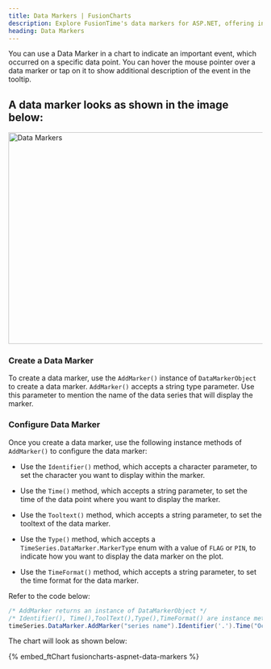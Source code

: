 ```yaml
---
title: Data Markers | FusionCharts
description: Explore FusionTime's data markers for ASP.NET, offering intuitive control over date ranges for dynamic data visualization. Learn more now!
heading: Data Markers
---
```


You can use a Data Marker in a chart to indicate an important event, which occurred on a specific data point. You can hover the mouse pointer over a data marker or tap on it to show additional description of the event in the tooltip.

## A data marker looks as shown in the image below:

<img src="{% site.BASE_URL %}/images/fusiontime-component-data-markers.png" alt="Data Markers" width="700" height="420">

### Create a Data Marker

To create a data marker, use the `AddMarker()` instance of `DataMarkerObject` to create a data marker. `AddMarker()` accepts a string type parameter. Use this parameter to mention the name of the data series that will display the marker.

### Configure Data Marker

Once you create a data marker, use the following instance methods of `AddMarker()` to configure the data marker:

- Use the `Identifier()` method, which accepts a character parameter, to set the character you want to display within the marker.

- Use the `Time()` method, which accepts a string parameter, to set the time of the data point where you want to display the marker.

- Use the `Tooltext()` method, which accepts a string parameter, to set the tooltext of the data marker.

- Use the `Type()` method, which accepts a `TimeSeries.DataMarker.MarkerType` enum with a value of `FLAG` or `PIN`, to indicate how you want to display the data marker on the plot.

- Use the `TimeFormat()` method, which accepts a string parameter, to set the time format for the data marker.

Refer to the code below:

```csharp
/* AddMarker returns an instance of DataMarkerObject */
/* Identifier(), Time(),ToolText(),Type(),TimeFormat() are instance method of AddMarker and can be invoked as : */
timeSeries.DataMarker.AddMarker("series name").Identifier('.').Time("Oct-1987").ToolText("The FED is forced to ease rate after the stock market crash").Type(TimeSeries.DataMarker.MarkerType.FLAG).TimeFormat("%b-%Y");
```

The chart will look as shown below:

{% embed_ftChart fusioncharts-aspnet-data-markers %}
